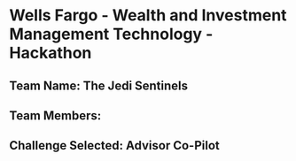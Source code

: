 # Wells Fargo - Wealth and Investment Management Technology - Hackathon

## Team Name: The Jedi Sentinels
## Team Members: 
## Challenge Selected: Advisor Co-Pilot
